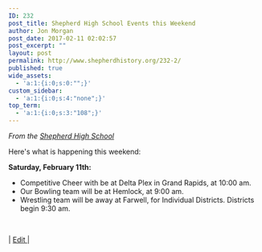 ```yaml
---
ID: 232
post_title: Shepherd High School Events this Weekend
author: Jon Morgan
post_date: 2017-02-11 02:02:57
post_excerpt: ""
layout: post
permalink: http://www.shepherdhistory.org/232-2/
published: true
wide_assets:
  - 'a:1:{i:0;s:0:"";}'
custom_sidebar:
  - 'a:1:{i:0;s:4:"none";}'
top_term:
  - 'a:1:{i:0;s:3:"108";}'
---
```

<em>From the </em><a href="https://www.facebook.com/shepherdmihs/"><em>Shepherd High School</em></a>

Here's what is happening this weekend:

<strong>Saturday, February 11th:</strong>
<ul>
 	<li>Competitive Cheer with be at Delta Plex in Grand Rapids, at 10:00 am.</li>
 	<li>Our Bowling team will be at Hemlock, at 9:00 am.</li>
 	<li>Wrestling team will be away at Farwell, for Individual Districts. Districts begin 9:30 am.</li>
</ul>
&nbsp;

| <a href="https://shepherdonline.quip.com/kUbbAtA2f9Yq">Edit </a>|